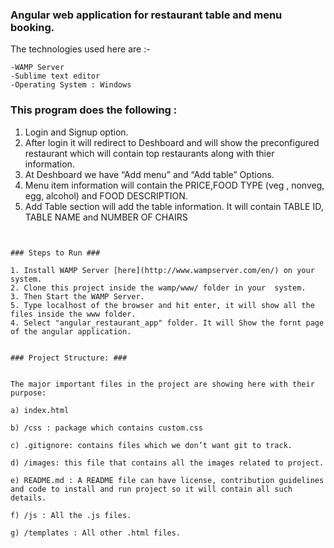 ### Angular web application for restaurant table and menu booking. ###

The technologies used here are :-

	-WAMP Server
	-Sublime text editor
	-Operating System : Windows

### This program does the following : ###

1. Login and Signup option.
2. After login it will redirect to Deshboard and will show the preconfigured restaurant which will contain top restaurants along with thier information.
3. At Deshboard we have “Add menu” and “Add table” Options.
4. Menu item information will contain the PRICE,FOOD TYPE (veg , nonveg, egg, alcohol) and FOOD DESCRIPTION.
5. Add Table section will add the table information. It will contain TABLE ID, TABLE NAME and NUMBER OF CHAIRS

```


### Steps to Run ###

1. Install WAMP Server [here](http://www.wampserver.com/en/) on your system. 
2. Clone this project inside the wamp/www/ folder in your  system.  
3. Then Start the WAMP Server.
5. Type localhost of the browser and hit enter, it will show all the files inside the www folder.
4. Select "angular_restaurant_app" folder. It will Show the fornt page of the angular application.


### Project Structure: ### 


The major important files in the project are showing here with their purpose:
 
a) index.html

b) /css	: package which contains custom.css

c) .gitignore: contains files which we don’t want git to track.

d) /images: this file that contains all the images related to project.

e) README.md : A README file can have license, contribution guidelines and code to install and run project so it will contain all such details.

f) /js : All the .js files.

g) /templates : All other .html files.
             